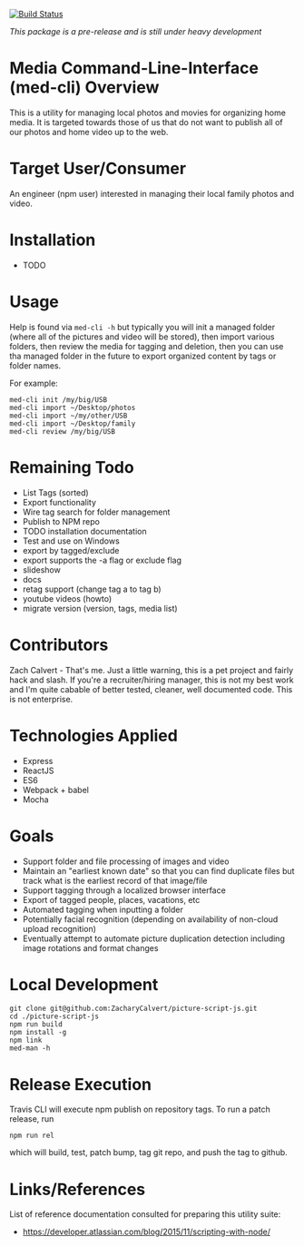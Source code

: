 [![Build Status](https://travis-ci.org/ZacharyCalvert/picture-script-js.svg?branch=master)](https://travis-ci.org/ZacharyCalvert/picture-script-js)

 _*This package is a pre-release and is still under heavy development*_

# Media Command-Line-Interface (med-cli)  Overview

This is a utility for managing local photos and movies for organizing home media.  It is targeted towards those of us that do not want to publish all of our photos and home video up to the web.

# Target User/Consumer

An engineer (npm user) interested in managing their local family photos and video.  

# Installation

- TODO

# Usage

Help is found via ```med-cli -h``` but typically you will init a managed folder (where all of the pictures and video will be stored), then import various folders, then review the media for tagging and deletion, then you can use tha managed folder in the future to export organized content by tags or folder names.

For example:
```
med-cli init /my/big/USB
med-cli import ~/Desktop/photos
med-cli import ~/my/other/USB
med-cli import ~/Desktop/family
med-cli review /my/big/USB
```

# Remaining Todo 
- List Tags (sorted)
- Export functionality
- Wire tag search for folder management
- Publish to NPM repo
- TODO installation documentation
- Test and use on Windows
- export by tagged/exclude
- export supports the -a flag or exclude flag
- slideshow
- docs
- retag support (change tag a to tag b)
- youtube videos (howto)
- migrate version (version, tags, media list)

# Contributors

Zach Calvert - That's me.  Just a little warning, this is a pet project and fairly hack and slash.  If you're a recruiter/hiring manager, this is not my best work and I'm quite cabable of better tested, cleaner, well documented code.  This is not enterprise.

# Technologies Applied

- Express
- ReactJS
- ES6
- Webpack + babel
- Mocha

# Goals
- Support folder and file processing of images and video
- Maintain an "earliest known date" so that you can find duplicate files but track what is the earliest record of that image/file
- Support tagging through a localized browser interface
- Export of tagged people, places, vacations, etc
- Automated tagging when inputting a folder
- Potentially facial recognition (depending on availability of non-cloud upload recognition)
- Eventually attempt to automate picture duplication detection including image rotations and format changes

# Local Development

```
git clone git@github.com:ZacharyCalvert/picture-script-js.git
cd ./picture-script-js
npm run build
npm install -g
npm link
med-man -h
```

# Release Execution

Travis CLI will execute npm publish on repository tags.  To run a patch release, run 
```
npm run rel
```
which will build, test, patch bump, tag git repo, and push the tag to github.

# Links/References

List of reference documentation consulted for preparing this utility suite:
- <https://developer.atlassian.com/blog/2015/11/scripting-with-node/>

